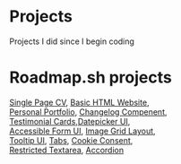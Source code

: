 # Projects
Projects I did since I begin coding
# Roadmap.sh projects
[Single Page CV](https://roadmap.sh/projects/single-page-cv), [Basic HTML Website](https://roadmap.sh/projects/basic-html-website),\
[Personal Portfolio](https://roadmap.sh/projects/portfolio-website), [Changelog Compenent](https://roadmap.sh/projects/changelog-component),\
[Testimonial Cards](https://roadmap.sh/projects/testimonial-cards),[Datepicker UI](https://roadmap.sh/projects/datepicker-ui),\
[Accessible Form UI](https://roadmap.sh/projects/accessible-form-ui), [Image Grid Layout](https://roadmap.sh/projects/image-grid),\
[Tooltip UI](https://roadmap.sh/projects/tooltip-ui), [Tabs](https://roadmap.sh/projects/simple-tabs), [Cookie Consent](https://roadmap.sh/projects/cookie-consent),\
[Restricted Textarea](https://roadmap.sh/projects/restricted-textarea), [Accordion](https://roadmap.sh/projects/accordion)
